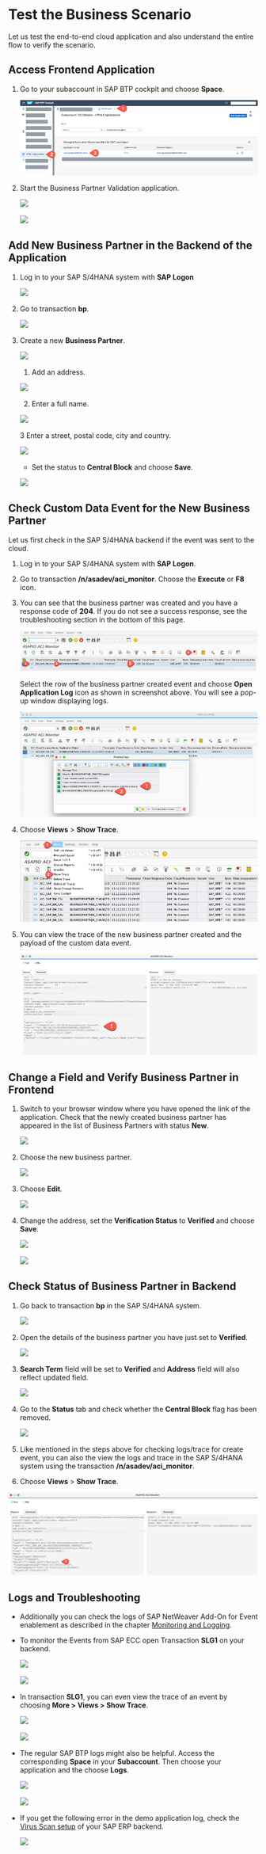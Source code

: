 # Test the Business Scenario

Let us test the end-to-end cloud application and also understand the entire flow to verify the scenario. 

## Access Frontend Application

1. Go to your subaccount in SAP BTP cockpit and choose **Space**.

   ![](./images/openHTML5App.png)

2. Start the Business Partner Validation application.

   ![](./images/ds1.PNG)

   ![](./images/ds2.PNG)

## Add New Business Partner in the Backend of the Application

1. Log in to your SAP S/4HANA system with **SAP Logon**

   ![](./images/ds3.PNG)

2. Go to transaction **bp**.

   ![](./images/ds4.PNG)

3. Create a new **Business Partner**.

    ![](./images/ds5.PNG)

    1. Add an address.

    ![](./images/ds17.png)

    2. Enter a full name.

    ![](./images/ds18.png)

    3 Enter a street, postal code, city and country.

    ![](./images/ds7.PNG)

    * Set the status to **Central Block** and choose **Save**.

    ![](./images/ds8.PNG)
    
## Check Custom Data Event for the New Business Partner

Let us first check in the SAP S/4HANA backend if the event was sent to the cloud.

1. Log in to your SAP S/4HANA system with **SAP Logon**.
2. Go to transaction **/n/asadev/aci\_monitor**. Choose the **Execute** or **F8** icon.
3. You can see that the business partner was created and you have a response code of **204**. If you do not see a success response, see the troubleshooting section in the bottom of this page.
   
   ![monitorLogs01](./images/monitorLogs01.png)
   
   Select the row of the business partner created event and choose **Open Application Log** icon as shown in screenshot above. You will see a pop-up window displaying logs.
    
   ![monitorLogs03](./images/monitorLogs03.png)


4. Choose **Views** > **Show Trace**. 

   ![monitorLogs05](./images/monitorLogs05.png)
   
5. You can view the trace of the new business partner created and the payload of the custom data event.

   ![monitorLogs02](./images/monitorLogs02.png)
   
         

## Change a Field and Verify Business Partner in Frontend

1. Switch to your browser window where you have opened the link of the application. Check that the newly created business partner has appeared in the list of Business Partners with status **New**.

    ![](./images/demo-08.png)

2. Choose the new business partner.

    ![](./images/ds9.PNG)

3. Choose **Edit**.

    ![](./images/ds10.PNG)

4.  Change the address, set the **Verification Status** to **Verified** and choose **Save**.

    ![](./images/demo-07.png)

    ![](./images/ds11.PNG)

## Check Status of Business Partner in Backend

1. Go back to transaction **bp** in the SAP S/4HANA system.

    ![](./images/ds12.PNG)

2. Open the details of the business partner you have just set to **Verified**.

    ![](./images/ds14.PNG)

3. **Search Term** field will be set to **Verified** and **Address** field will also reflect updated field.

    ![](./images/ds20.png)

4. Go to the **Status** tab and check whether the **Central Block** flag has been removed.

    ![](./images/ds15.PNG)

5. Like mentioned in the steps above for checking logs/trace for create event, you can also the view the logs and trace in the SAP S/4HANA system using the transaction **/n/asadev/aci\_monitor**. 
6. Choose **Views** >  **Show Trace**.

  ![](./images/monitorLogs04.png)

## Logs and Troubleshooting

- Additionally you can check the logs of SAP NetWeaver Add-On for Event enablement as described in the chapter [Monitoring and Logging](https://help.sap.com/viewer/e966e6c0e61443ebaa0270a4bae4b363/1.0/en-US/cff1acd831f744d59697525702ed0d3e.html).


- To monitor the Events from SAP ECC open Transaction **SLG1** on your backend.

    ![](./images/slg1_transaction-01.png)

    ![](./images/slg1_transaction-02.png)

- In transaction **SLG1**, you can even view the trace of an event by choosing **More > Views > Show Trace**.

    ![](./images/slg1_transaction-03.png)

    ![](./images/slg1_transaction-04.png)

- The regular SAP BTP logs might also be helpful. Access the corresponding **Space** in your **Subaccount**. Then choose your application and the choose **Logs**.

    ![](./images/demo-09.png)

    ![](./images/demo-10.png)

- If you get the following error in the demo application log, check the [Virus Scan setup](https://help.sap.com/doc/saphelp_nw751abap/7.51.0/en-US/b5/5d22518bc72214e10000000a44176d/frameset.htm) of your SAP ERP backend.
    
     ![](./images/virusscan.jpg)

